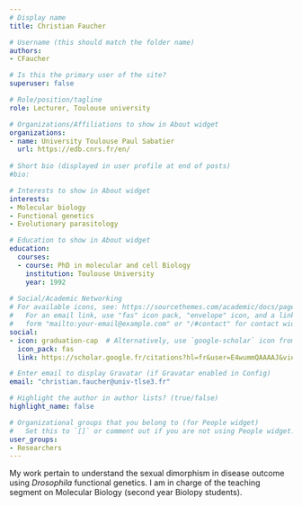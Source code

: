 ```yaml
---
# Display name
title: Christian Faucher

# Username (this should match the folder name)
authors:
- CFaucher

# Is this the primary user of the site?
superuser: false

# Role/position/tagline
role: Lecturer, Toulouse university

# Organizations/Affiliations to show in About widget
organizations:
- name: University Toulouse Paul Sabatier
  url: https://edb.cnrs.fr/en/
  
# Short bio (displayed in user profile at end of posts)
#bio: 

# Interests to show in About widget
interests:
- Molecular biology
- Functional genetics
- Evolutionary parasitology

# Education to show in About widget
education:
  courses:
  - course: PhD in molecular and cell Biology
    institution: Toulouse University
    year: 1992
        
# Social/Academic Networking
# For available icons, see: https://sourcethemes.com/academic/docs/page-builder/#icons
#   For an email link, use "fas" icon pack, "envelope" icon, and a link in the
#   form "mailto:your-email@example.com" or "/#contact" for contact widget.
social:
- icon: graduation-cap  # Alternatively, use `google-scholar` icon from `ai` icon pack
  icon_pack: fas
  link: https://scholar.google.fr/citations?hl=fr&user=E4wummQAAAAJ&view_op=list_works&sortby=pubdate

# Enter email to display Gravatar (if Gravatar enabled in Config)
email: "christian.faucher@univ-tlse3.fr"

# Highlight the author in author lists? (true/false)
highlight_name: false

# Organizational groups that you belong to (for People widget)
#   Set this to `[]` or comment out if you are not using People widget.
user_groups:
- Researchers
---
```

My work pertain to understand the sexual dimorphism in disease outcome using <i>Drosophila</i> functional genetics. I am in charge of the teaching segment on Molecular Biology (second year Biolopy students).

